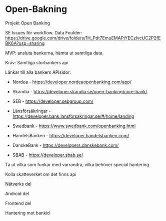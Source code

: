# Open-Bakning
Projekt Open Banking

SE Issues för workflow.
Data Foulder: https://drive.google.com/drive/folders/1H_Pdt7EmuEMAPjYECzlvcUC2P2fEBK6A?usp=sharing

MVP: ansluta bankerna, hämta ut samtliga data.

Krav: Samtliga storbankers api

Länkar till alla bankers APIsidor:
* Nordea - https://developer.nordeaopenbanking.com/app/

* Skandia - https://developer.skandia.se/open-banking/core-bank/

* SEB - https://developer.sebgroup.com/

* Länsförsäkringar - https://developer.bank.lansforsakringar.se/#/home/landing

* Swedbank - https://www.swedbank.com/openbanking.html

* HandelsBanken - https://developer.handelsbanken.com/

* DanskeBank - https://developers.danskebank.com/

* SBAB - https://developer.sbab.se/


Ta ut vilka som funkar med varrandra, vilka behöver special hantering

Kolla skatteverket om det finns api



Nätverks del

Android del

Frontend del

Hantering mot bankid

